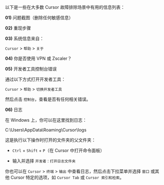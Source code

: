 以下是一些在大多数 Cursor 故障排除场景中有用的信息列表：

**01)** 问题截图（删除任何敏感信息）

**02)** 重现步骤

**03)** 系统信息来自：

`Cursor` > `帮助` > `关于`

**04)** 你是否使用 VPN 或 Zscaler？

**05)** 开发者工具控制台错误

通过以下方式打开开发者工具：

`Cursor` > `帮助` > `切换开发者工具`

然后点击 `控制台`，查看是否有任何相关错误。

**06)** 日志

在 Windows 上，你可以在这里找到日志：

C:\Users\AppData\Roaming\Cursor\logs

这是执行以下操作时打开的文件夹的父文件夹：

- `Ctrl` + `Shift` + `P`（在 Cursor 中打开命令面板）

- 输入并选择 `开发者：打开日志文件夹`

你也可以在 `Cursor` > `终端` > `输出` 中查看日志，然后点击下拉菜单并选择 `窗口` 或其他 Cursor 特定的选项，如 `Cursor Tab` 或 `Cursor 索引和检索`。
